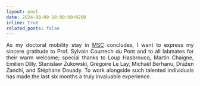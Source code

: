 ```yaml
---
layout: post
date: 2024-08-09 18:00:00+0200
inline: true
related_posts: false
---
```


<div style="text-align: justify">As my doctoral mobility stay in <a href='https://msc.u-paris.fr'>MSC</a> concludes, I want to express my sincere gratitude to Prof. Sylvain Courrech du Pont and to all labmates for their warm welcome; special thanks to Loup Hasbroucq, Martin Chaigne, Emilien Dilly, Stanislaw Zukowski, Grégoire Le Lay, Michaël Berhanu, Dražen Zanchi, and Stéphane Douady. To work alongside such talented individuals has made the last six months a truly invaluable experience.</div>
